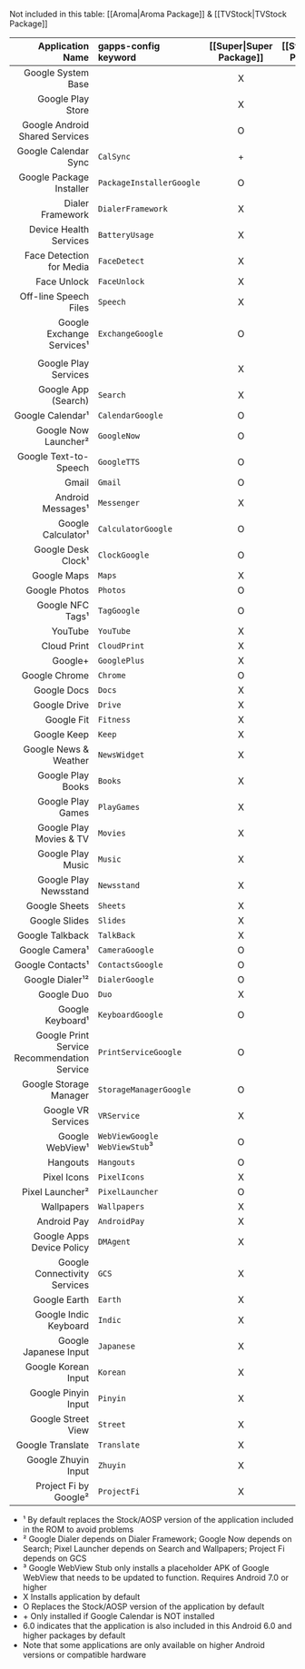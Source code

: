 Not included in this table: [[Aroma|Aroma Package]] & [[TVStock|TVStock Package]]

|Application Name    |gapps-config keyword|[[Super\|Super Package]]|[[Stock\|Stock Package]]|[[Full\|Full Package]]|[[Mini\|Mini Package]]|[[Micro\|Micro Package]]|[[Nano\|Nano Package]]|[[Pico\|Pico Package]]|
|------------------------:|:-----------------|:---:|:---:|:---:|:---:|:---:|:---:|:---:|
|Google System Base       |                  |  X  |  X  |  X  |  X  |  X  |  X  |  X  |
|Google Play Store        |                  |  X  |  X  |  X  |  X  |  X  |  X  |  X  |
|Google Android Shared Services|             |  O  |  O  |  O  |  O  |  O  |  O  |  O  |
|Google Calendar Sync     |``CalSync``       | \+  | \+  | \+  | \+  | \+  |  X  |  X  |
|Google Package Installer |``PackageInstallerGoogle``|O|O|  O  |  O  |  O  |  O  |  O  |
|Dialer Framework         |``DialerFramework``| X  |  X  |  X  |  X  |  X  |  X  |  X  |
|Device Health Services   |``BatteryUsage``  |  X  |  X  |  X  |  X  |  X  |  X  |     |
|Face Detection for Media |``FaceDetect``    |  X  |  X  |  X  |  X  |  X  |  X  |     |
|Face Unlock              |``FaceUnlock``    |  X  |  X  |  X  |  X  |  X  |  X  |     |
|Off-line Speech Files    |``Speech``        |  X  |  X  |  X  |  X  |  X  |  X  |     |
|Google Exchange Services¹|``ExchangeGoogle``|  O  |  O  |  O  |  O  |  O  |     |     |
|                         |                  |     |     |     |     |     |     |     |
|Google Play Services     |                  |  X  |  X  |  X  |  X  |  X  |  X  |  X  |
|Google App (Search)      |``Search``        |  X  |  X  |  X  |  X  |  X  |  X  |     |
|Google Calendar¹         |``CalendarGoogle``|  O  |  O  |  O  |  O  |  O  |     |     |
|Google Now Launcher²     |``GoogleNow``     |  O  |  O  |  X  |  X  |  X  |     |     |
|Google Text-to-Speech    |``GoogleTTS``     |  O  |  O  |  X  |  X  |  X  | 6.0 | 6.0 |
|Gmail                    |``Gmail``         |  O  |  O  |  X  |  X  |  X  |     |     |
|Android Messages¹        |``Messenger``     |  X  |  X  |  O  |  O  |     |     |     |
|Google Calculator¹       |``CalculatorGoogle``|O  |  O  |  O  |  O  |     |     |     |
|Google Desk Clock¹       |``ClockGoogle``   |  O  |  O  |  O  |  O  |     |     |     |
|Google Maps              |``Maps``          |  X  |  X  |  X  |  X  |     |     |     |
|Google Photos            |``Photos``        |  O  |  O  |  X  |  X  |     |     |     |
|Google NFC Tags¹         |``TagGoogle``     |  O  |  O  |  O  |  O  |     |     |     |
|YouTube                  |``YouTube``       |  X  |  X  |  X  |  X  |     |     |     |
|Cloud Print              |``CloudPrint``    |  X  |  X  |  X  |     |     |     |     |
|Google+                  |``GooglePlus``    |  X  |  X  |  X  |     |     |     |     |
|Google Chrome            |``Chrome``        |  O  |  O  |  X  |     |     |     |     |
|Google Docs              |``Docs``          |  X  |  X  |  X  |     |     |     |     |
|Google Drive             |``Drive``         |  X  |  X  |  X  |     |     |     |     |
|Google Fit               |``Fitness``       |  X  |  X  |  X  |     |     |     |     |
|Google Keep              |``Keep``          |  X  |  X  |  X  |     |     |     |     |
|Google News & Weather    |``NewsWidget``    |  X  |  X  |  X  |     |     |     |     |
|Google Play Books        |``Books``         |  X  |  X  |  X  |     |     |     |     |
|Google Play Games        |``PlayGames``     |  X  |  X  |  X  |     |     |     |     |
|Google Play Movies & TV  |``Movies``        |  X  |  X  |  X  |     |     |     |     |
|Google Play Music        |``Music``         |  X  |  X  |  X  |     |     |     |     |
|Google Play Newsstand    |``Newsstand``     |  X  |  X  |  X  |     |     |     |     |
|Google Sheets            |``Sheets``        |  X  |  X  |  X  |     |     |     |     |
|Google Slides            |``Slides``        |  X  |  X  |  X  |     |     |     |     |
|Google Talkback          |``TalkBack``      |  X  |  X  |  X  |     |     |     |     |
|Google Camera¹           |``CameraGoogle``  |  O  |  O  |     |     |     |     |     |
|Google Contacts¹         |``ContactsGoogle``|  O  |  O  |     |     |     |     |     |
|Google Dialer¹²          |``DialerGoogle``  |  O  |  O  |     |     |     |     |     |
|Google Duo               |``Duo``           |  X  |  X  |     |     |     |     |     |
|Google Keyboard¹         |``KeyboardGoogle``|  O  |  O  |     |     |     |     |     |
|Google Print Service Recommendation Service|``PrintServiceGoogle``|O|O||| |     |     |
|Google Storage Manager   |``StorageManagerGoogle``|O|O  |     |     |     |     |     |
|Google VR Services       |``VRService``     |  X  |  X  |     |     |     |     |     |
|Google WebView¹|``WebViewGoogle`` ``WebViewStub``³|O|O  |     |     |     |     |     |
|Hangouts                 |``Hangouts``      |  O  |  O  |     |     |     |     |     |
|Pixel Icons              |``PixelIcons``    |  X  |  X  |     |     |     |     |     |
|Pixel Launcher²          |``PixelLauncher`` |  O  |  O  |     |     |     |     |     |
|Wallpapers               |``Wallpapers``    |  X  |  X  |     |     |     |     |     |
|Android Pay              |``AndroidPay``    |  X  |     |     |     |     |     |     |
|Google Apps Device Policy|``DMAgent``       |  X  |     |     |     |     |     |     |
|Google Connectivity Services|``GCS``        |  X  |     |     |     |     |     |     |
|Google Earth             |``Earth``         |  X  |     |     |     |     |     |     |
|Google Indic Keyboard    |``Indic``         |  X  |     |     |     |     |     |     | 
|Google Japanese Input    |``Japanese``      |  X  |     |     |     |     |     |     |
|Google Korean Input      |``Korean``        |  X  |     |     |     |     |     |     |
|Google Pinyin Input      |``Pinyin``        |  X  |     |     |     |     |     |     |
|Google Street View       |``Street``        |  X  |     |     |     |     |     |     |
|Google Translate         |``Translate``     |  X  |     |     |     |     |     |     |
|Google Zhuyin Input      |``Zhuyin``        |  X  |     |     |     |     |     |     |
|Project Fi by Google²    |``ProjectFi``     |  X  |     |     |     |     |     |     |

* ¹ By default replaces the Stock/AOSP version of the application included in the ROM to avoid problems
* ² Google Dialer depends on Dialer Framework; Google Now depends on Search; Pixel Launcher depends on Search and Wallpapers; Project Fi depends on GCS
* ³ Google WebView Stub only installs a placeholder APK of Google WebView that needs to be updated to function. Requires Android 7.0 or higher
* X Installs application by default
* O Replaces the Stock/AOSP version of the application by default
* \+ Only installed if Google Calendar is NOT installed
* 6.0 indicates that the application is also included in this Android 6.0 and higher packages by default
* Note that some applications are only available on higher Android versions or compatible hardware
